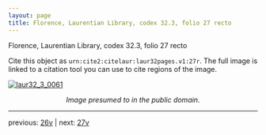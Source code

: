 ```yaml
---
layout: page
title: Florence, Laurentian Library, codex 32.3, folio 27 recto
---
```


Florence, Laurentian Library, codex 32.3, folio 27 recto

Cite this object as `urn:cite2:citelaur:laur32pages.v1:27r`.  The full image is linked to a citation tool you can use to cite regions of the image.

[![laur32_3_0061](http://www.homermultitext.org/iipsrv?IIIF=/project/homer/pyramidal/deepzoom/citelaur/laur32imgs/v1/laur32_3_0061.tif/full/800,/0/default.jpg)](http://www.homermultitext.org/ict2/?urn=urn:cite2:citelaur:laur32imgs.v1:laur32_3_0061) 

<p style="text-align: center; font-style: italic;">Image presumed to in the public domain.</p>

---

previous: [26v](../26v/) | next: [27v](../27v/)